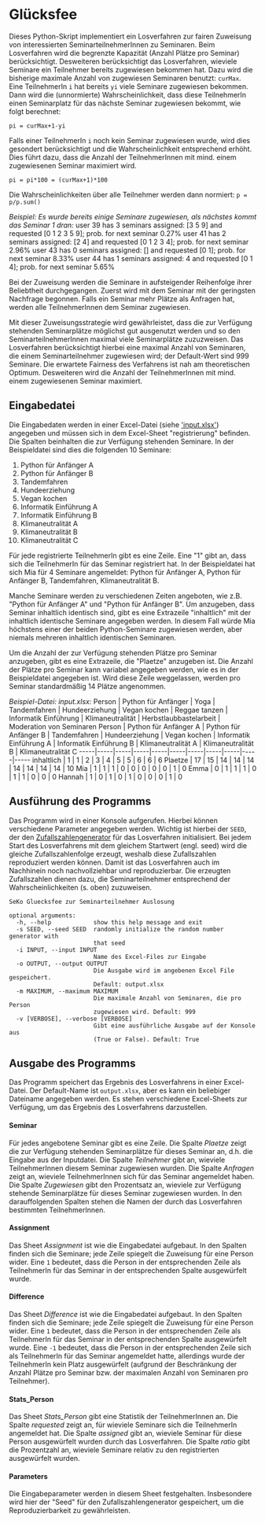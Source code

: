 # Glücksfee 

Dieses Python-Skript implementiert ein Losverfahren zur fairen Zuweisung von interessierten SeminarteilnehmerInnen zu Seminaren. Beim Losverfahren wird die begrenzte Kapazität (Anzahl Plätze pro Seminar) berücksichtigt. Desweiteren berücksichtigt das Losverfahren, wieviele Seminare ein Teilnehmer bereits zugewiesen bekommen hat. Dazu wird die bisherige maximale Anzahl von zugewiesen Seminaren benutzt: `curMax`. Eine TeilnehmerIn `i` hat bereits `yi` viele Seminare zugewiesen bekommen. Dann wird die (unnormierte) Wahrscheinlichkeit, dass diese TeilnehmerIn einen Seminarplatz für das nächste Seminar zugewiesen bekommt, wie folgt berechnet:

`pi = curMax+1-yi`

Falls einer TeilnehmerIn `i` noch kein Seminar zugewiesen wurde, wird dies gesondert berücksichtigt und die Wahrscheinlichkeit entsprechend erhöht. Dies führt dazu, dass die Anzahl der TeilnehmerInnen mit mind. einem zugewiesenen Seminar maximiert wird.

`pi = pi*100 = (curMax+1)*100`

Die Wahrscheinlichkeiten über alle Teilnehmer werden dann normiert: `p = p/p.sum()`

_Beispiel: Es wurde bereits einige Seminare zugewiesen, als nächstes kommt das Seminar 1 dran:_
    user 39 has 3 seminars assigned: [3 5 9] and requested [0 1 2 3 5 9]; prob. for next seminar 0.27%
    user 41 has 2 seminars assigned: [2 4] and requested [0 1 2 3 4]; prob. for next seminar 2.96%
    user 43 has 0 seminars assigned: [] and requested [0 1]; prob. for next seminar 8.33%
    user 44 has 1 seminars assigned: 4 and requested [0 1 4]; prob. for next seminar 5.65%
    
Bei der Zuweisung werden die Seminare in aufsteigender Reihenfolge ihrer Beliebtheit durchgegangen. Zuerst wird mit dem Seminar mit der geringsten Nachfrage begonnen. 
Falls ein Seminar mehr Plätze als Anfragen hat, werden alle TeilnehmerInnen dem Seminar zugewiesen.

Mit dieser Zuweisungsstrategie wird gewährleistet, dass die zur Verfügung stehenden Seminarplätze möglichst gut ausgenutzt werden und so den SeminarteilnehmerInnen maximal viele Seminarplätze zuzuzweisen. Das Losverfahren berücksichtigt hierbei eine maximal Anzahl von Seminaren, die einem Seminarteilnehmer zugewiesen wird; der Default-Wert sind 999 Seminare. Die erwartete Fairness des Verfahrens ist nah am theoretischen Optimum. Desweiteren wird die Anzahl der TeilnehmerInnen mit mind. einem zugewiesenen Seminar maximiert. 

## Eingabedatei
Die Eingabedaten werden in einer Excel-Datei (siehe ['input.xlsx'](https://github.com/hossfeld/gluecksfee/blob/main/input.xlsx)) angegeben und müssen sich in dem Excel-Sheet "registrierung" befinden. Die Spalten beinhalten die zur Verfügung stehenden Seminare. In der Beispieldatei sind dies die folgenden 10 Seminare:
1. Python für Anfänger A
2. Python für Anfänger B
3. Tandemfahren
4. Hundeerziehung
5. Vegan kochen
6. Informatik Einführung A
7. Informatik Einführung B
8. Klimaneutralität A
9. Klimaneutralität B
10. Klimaneutralität C

Für jede registrierte TeilnehmerIn gibt es eine Zeile. Eine "1" gibt an, dass sich die TeilnehmerIn für das Seminar registriert hat. In der Beispieldatei hat sich Mia für 4 Seminare angemeldet: Python für Anfänger A, Python für Anfänger B, Tandemfahren, Klimaneutralität B. 

Manche Seminare werden zu verschiedenen Zeiten angeboten, wie z.B. "Python für Anfänger A" und "Python für Anfänger B". Um anzugeben, dass Seminar inhaltlich identisch sind, gibt es eine Extrazeile "inhaltlich" mit der inhaltlich identische Seminare angegeben werden. In diesem Fall würde Mia höchstens einer der beiden Python-Seminare zugewiesen werden, aber niemals mehreren inhaltlich identischen Seminaren.

Um die Anzahl der zur Verfügung stehenden Plätze pro Seminar anzugeben, gibt es eine Extrazeile, die "Plaetze" anzugeben ist. Die Anzahl der Plätze pro Seminar kann variabel angegeben werden, wie es in der Beispieldatei angegeben ist. Wird diese Zeile weggelassen, werden pro Seminar standardmäßig 14 Plätze angenommen.

_Beispiel-Datei: input.xlsx:_
Person	| Python für Anfänger | Yoga | Tandemfahren | Hundeerziehung | Vegan kochen | Reggae tanzen | Informatik Einführung | Klimaneutralität | Herbstlaubbastelarbeit | Moderation von Seminaren
Person 	| Python für Anfänger A	|  Python für Anfänger B	|  Tandemfahren	|  Hundeerziehung	|  Vegan kochen	|  Informatik Einführung A	|  Informatik Einführung B	|  Klimaneutralität A	|  Klimaneutralität B	| Klimaneutralität C
-----|-----|-----|-----|-----|-----|-----|-----|-----|-----|-----
inhaltlich |  1 | 	1 | 2 | 3 | 4 | 5 | 5 | 6 | 6 | 6
Plaetze | 17 | 15 | 14 | 14 | 14 | 14 | 14 | 14 | 14 | 10
Mia | 1 | 1 | 1 | 0 | 0 | 0 | 0 | 0 | 1 | 0
Emma | 0 | 1 | 1 | 1 | 0 | 1 | 1 | 0 | 0 | 0
Hannah | 1 | 0 | 1 | 0 | 1 | 0 | 0 | 0 | 1 | 0

## Ausführung des Programms
Das Programm wird in einer Konsole aufgerufen. Hierbei können verschiedene Parameter angegeben werden. Wichtig ist hierbei der `SEED`, der den [Zufallszahlengenerator](https://de.wikipedia.org/wiki/Zufallszahlengenerator) für das Losverfahren initialisiert. Bei jedem Start des Losverfahrens mit dem gleichem Startwert (engl. seed) wird die gleiche Zufallszahlenfolge erzeugt, weshalb diese Zufallszahlen reproduziert werden können. Damit ist das Losverfahren auch im Nachhinein noch nachvollziehbar und reproduzierbar. Die erzeugten Zufallszahlen dienen dazu, die Seminarteilnehmer entsprechend der Wahrscheinlichkeiten (s. oben) zuzuweisen.


```
SeKo Gluecksfee zur Seminarteilnehmer Auslosung

optional arguments:
  -h, --help            show this help message and exit
  -s SEED, --seed SEED  randomly initialize the random number generator with
                        that seed
  -i INPUT, --input INPUT
                        Name des Excel-Files zur Eingabe
  -o OUTPUT, --output OUTPUT
                        Die Ausgabe wird im angebenen Excel File gespeichert.
                        Default: output.xlsx
  -m MAXIMUM, --maximum MAXIMUM
                        Die maximale Anzahl von Seminaren, die pro Person
                        zugewiesen wird. Default: 999
  -v [VERBOSE], --verbose [VERBOSE]
                        Gibt eine ausführliche Ausgabe auf der Konsole aus
                        (True or False). Default: True
```

## Ausgabe des Programms
Das Programm speichert das Ergebnis des Losverfahrens in einer Excel-Datei. Der Default-Name ist `output.xlsx`, aber es kann ein beliebiger Dateiname angegeben werden. Es stehen verschiedene Excel-Sheets zur Verfügung, um das Ergebnis des Losverfahrens darzustellen. 

#### Seminar
Für jedes angebotene Seminar gibt es eine Zeile. Die Spalte _Plaetze_ zeigt die zur Verfügung stehenden Seminarplätze für dieses Seminar an, d.h. die Eingabe aus der Inputdatei. Die Spalte _Teilnehmer_ gibt an, wieviele TeilnehmerInnen diesem Seminar zugewiesen wurden. Die Spalte _Anfragen_ zeigt an, wieviele TeilnehmerInnen sich für das Seminar angemeldet haben. Die Spalte _Zugewiesen_ gibt den Prozentsatz an, wieviele zur Verfügung stehende Seminarplätze für dieses Seminar zugewiesen wurden. In den darauffolgenden Spalten stehen die Namen der durch das Losverfahren bestimmten TeilnehmerInnen.

#### Assignment
Das Sheet _Assignment_ ist wie die Eingabedatei aufgebaut. In den Spalten finden sich die Seminare; jede Zeile spiegelt die Zuweisung für eine Person wider. Eine `1` bedeutet, dass die Person in der entsprechenden Zeile als TeilnehmerIn für das Seminar in der entsprechenden Spalte ausgewürfelt wurde.

#### Difference
Das Sheet _Difference_ ist wie die Eingabedatei aufgebaut. In den Spalten finden sich die Seminare; jede Zeile spiegelt die Zuweisung für eine Person wider. Eine `1` bedeutet, dass die Person in der entsprechenden Zeile als TeilnehmerIn für das Seminar in der entsprechenden Spalte ausgewürfelt wurde.  Eine `-1` bedeutet, dass die Person in der entsprechenden Zeile sich als TeilnehmerIn für das Seminar angemeldet hatte, allerdings wurde der TeilnehmerIn kein Platz ausgewürfelt (aufgrund der Beschränkung der Anzahl Plätze pro Seminar bzw. der maximalen Anzahl von Seminaren pro Teilnehmer).

#### Stats_Person
Das Sheet _Stats_Person_ gibt eine Statistik der TeilnehmerInnen an. Die Spalte _requested_ zeigt an, für wieviele Seminare sich die TeilnehmerIn angemeldet hat. Die Spalte _assigned_ gibt an, wieviele Seminar für diese Person ausgewürfelt wurden durch das Losverfahren. Die Spalte _ratio_ gibt die Prozentzahl an, wieviele Seminare relativ zu den registrierten ausgewürfelt wurden. 

#### Parameters
Die Eingabeparameter werden in diesem Sheet festgehalten. Insbesondere wird hier der "Seed" für den Zufallszahlengenerator gespeichert, um die Reproduzierbarkeit zu gewährleisten. 
